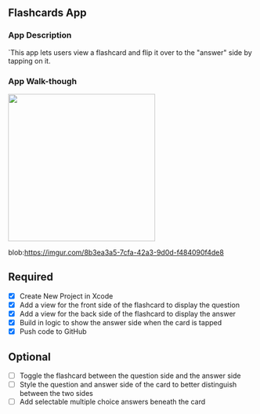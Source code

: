 ## Flashcards App 

### App Description
`This app lets users view a flashcard and flip it over to the "answer" side by tapping on it. 

### App Walk-though
<img src="blob:https://imgur.com/8b3ea3a5-7cfa-42a3-9d0d-f484090f4de8" width=300><br>


blob:https://imgur.com/8b3ea3a5-7cfa-42a3-9d0d-f484090f4de8

## Required
- [x] Create New Project in Xcode
- [x] Add a view for the front side of the flashcard to display the question
- [x] Add a view for the back side of the flashcard to display the answer
- [x] Build in logic to show the answer side when the card is tapped
- [x] Push code to GitHub
## Optional
- [ ] Toggle the flashcard between the question side and the answer side
- [ ] Style the question and answer side of the card to better distinguish between the two sides
- [ ] Add selectable multiple choice answers beneath the card
